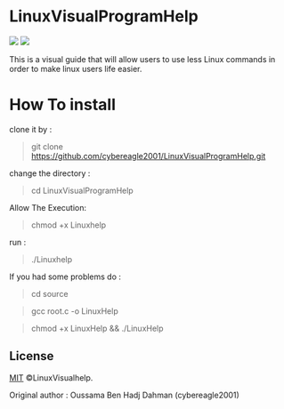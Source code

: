 # LinuxVisualProgramHelp
  <a target="_blank" href="Language" title="Language"><img src="https://img.shields.io/badge/language-C-red"></a>
    <a target="_blank" href="OS" title="OS"><img src="https://img.shields.io/badge/OS-Linux-Green"></a>


This is a visual guide that will allow users to use less Linux commands in order to make linux users life easier.
# How To install
clone it by :
> git clone https://github.com/cybereagle2001/LinuxVisualProgramHelp.git

change the directory :
> cd LinuxVisualProgramHelp

Allow The Execution:
> chmod +x Linuxhelp

run :
> ./Linuxhelp

If you had some problems do :

> cd source 

> gcc root.c -o LinuxHelp

> chmod +x LinuxHelp && ./LinuxHelp

## License

[MIT](https://choosealicense.com/licenses/mit/) ©LinuxVisualhelp.

Original author : Oussama Ben Hadj Dahman (cybereagle2001)
